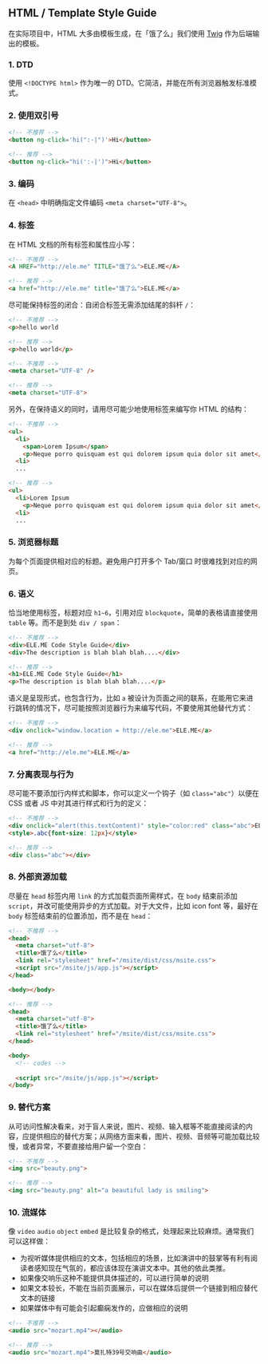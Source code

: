 ## HTML / Template Style Guide

在实际项目中，HTML 大多由模板生成，在「饿了么」我们使用 [Twig](http://twig.sensiolabs.org/) 作为后端输出的模板。


### 1. DTD

使用 `<!DOCTYPE html>` 作为唯一的 DTD。它简洁，并能在所有浏览器触发标准模式。

### 2. 使用双引号

```html
<!-- 不推荐 -->
<button ng-click='hi(":-|")'>Hi</button>

<!-- 推荐 -->
<button ng-click="hi(':-|')">Hi</button>
```

### 3. 编码

在 `<head>` 中明确指定文件编码 `<meta charset="UTF-8">`。

### 4. 标签

在 HTML 文档的所有标签和属性应小写：

```html
<!-- 不推荐 -->
<A HREF="http://ele.me" TITLE="饿了么">ELE.ME</A>

<!-- 推荐 -->
<a href="http://ele.me" title="饿了么">ELE.ME</a>
```

尽可能保持标签的闭合：自闭合标签无需添加结尾的斜杆 `/`：

```html
<!-- 不推荐 -->
<p>hello world

<!-- 推荐 -->
<p>hello world</p>
```

```html
<!-- 不推荐 -->
<meta charset="UTF-8" />

<!-- 推荐 -->
<meta charset="UTF-8">
```

另外，在保持语义的同时，请用尽可能少地使用标签来编写你 HTML 的结构：

```html
<!-- 不推荐 -->
<ul>
  <li>
    <span>Lorem Ipsum</span>
    <p>Neque porro quisquam est qui dolorem ipsum quia dolor sit amet</p>
  <li>
  ...

<!-- 推荐 -->
<ul>
  <li>Lorem Ipsum
    <p>Neque porro quisquam est qui dolorem ipsum quia dolor sit amet</p>
  <li>
  ...
```

### 5. 浏览器标题

为每个页面提供相对应的标题。避免用户打开多个 Tab/窗口 时很难找到对应的网页。

### 6. 语义

恰当地使用标签，标题对应 `h1~6`，引用对应 `blockquote`，简单的表格请直接使用 `table` 等。而不是到处 `div / span`：

```html
<!-- 不推荐 -->
<div>ELE.ME Code Style Guide</div>
<div>The description is blah blah blah....</div>

<!-- 推荐 -->
<h1>ELE.ME Code Style Guide</h1>
<p>The description is blah blah blah....</p>
```

语义是呈现形式，也包含行为，比如 `a` 被设计为页面之间的联系，在能用它来进行跳转的情况下，尽可能按照浏览器行为来编写代码，不要使用其他替代方式：

```html
<!-- 不推荐 -->
<div onclick="window.location = http://ele.me">ELE.ME</a>

<!-- 推荐 -->
<a href="http://ele.me">ELE.ME</a>
```

### 7. 分离表现与行为

尽可能不要添加行内样式和脚本，你可以定义一个钩子（如 `class="abc"`）以便在 CSS 或者 JS 中对其进行样式和行为的定义：

```html
<!-- 不推荐 -->
<div onclick="alert(this.textContent)" style="color:red" class="abc">ELE.ME</a>
<style>.abc{font-size: 12px}</style>

<!-- 推荐 -->
<div class="abc"></div>
```

### 8. 外部资源加载

尽量在 `head` 标签内用 `link` 的方式加载页面所需样式，在 `body` 结束前添加 `script`，并改可能使用异步的方式加载。对于大文件，比如 icon font 等，最好在 `body` 标签结束前的位置添加，而不是在 `head`：

```html
<!-- 不推荐 -->
<head>
  <meta charset="utf-8">
  <title>饿了么</title>
  <link rel="stylesheet" href="/msite/dist/css/msite.css">
  <script src="/msite/js/app.js"></script>
</head>

<body></body>

<!-- 推荐 -->
<head>
  <meta charset="utf-8">
  <title>饿了么</title>
  <link rel="stylesheet" href="/msite/dist/css/msite.css">
</head>

<body>
  <!-- codes -->
  
  <script src="/msite/js/app.js"></script>
</body>
```

### 9. 替代方案

从可访问性解决看来，对于盲人来说，图片、视频、输入框等不能直接阅读的内容，应提供相应的替代方案；从网络方面来看，图片、视频、音频等可能加载比较慢，或者异常，不要直接给用户留一个空白：

```html
<!-- 不推荐 -->
<img src="beauty.png">

<!-- 推荐 -->
<img src="beauty.png" alt="a beautiful lady is smiling">
```

### 10. 流媒体

像 `video` `audio` `object` `embed` 是比较复杂的格式，处理起来比较麻烦。通常我们可以这样做：

- 为视听媒体提供相应的文本，包括相应的场景，比如演讲中的鼓掌等有利有阅读者感知现在气氛的，都应该体现在演讲文本中。其他的依此类推。
- 如果像交响乐这种不能提供具体描述的，可以进行简单的说明
- 如果文本较长，不能在当前页面展示，可以在媒体后提供一个链接到相应替代文本的链接
- 如果媒体中有可能会引起癫痫发作的，应做相应的说明

```html
<!-- 不推荐 -->
<audio src="mozart.mp4"></audio>

<!-- 推荐 -->
<audio src="mozart.mp4">莫扎特39号交响曲</audio>
```



